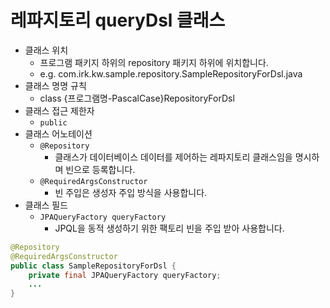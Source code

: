 # 레파지토리 queryDsl 클래스

- 클래스 위치
    - 프로그램 패키지 하위의 repository 패키지 하위에 위치합니다.
    - e.g. com.irk.kw.sample.repository.SampleRepositoryForDsl.java
- 클래스 명명 규칙
    - class {프로그램명-PascalCase}RepositoryForDsl
- 클래스 접근 제한자
    - `public`
- 클래스 어노테이션
    - `@Repository`
        - 클래스가 데이터베이스 데이터를 제어하는 레파지토리 클래스임을 명시하며 빈으로 등록합니다.
    - `@RequiredArgsConstructor`
        - 빈 주입은 생성자 주입 방식을 사용합니다.
- 클래스 필드
    - `JPAQueryFactory queryFactory`
        - JPQL을 동적 생성하기 위한 팩토리 빈을 주입 받아 사용합니다.

```java
@Repository
@RequiredArgsConstructor
public class SampleRepositoryForDsl {
	private final JPAQueryFactory queryFactory;
	...
}
```